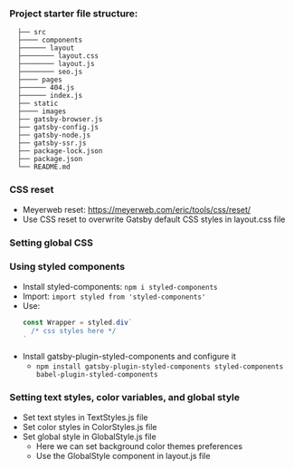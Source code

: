 ### Project starter file structure:
```
  ├── src
  ├──── components
  ├────── layout
  ├──────── layout.css
  ├──────── layout.js
  ├──────── seo.js
  ├──── pages
  ├────── 404.js
  ├────── index.js
  ├── static
  ├──── images
  ├── gatsby-browser.js
  ├── gatsby-config.js
  ├── gatsby-node.js
  ├── gatsby-ssr.js
  ├── package-lock.json
  ├── package.json
  └── README.md
```

### CSS reset
- Meyerweb reset: https://meyerweb.com/eric/tools/css/reset/
- Use CSS reset to overwrite Gatsby default CSS styles in layout.css file

### Setting global CSS

### Using styled components
- Install styled-components: `npm i styled-components`
- Import: `import styled from 'styled-components'`
- Use:
  ``` js
  const Wrapper = styled.div`
    /* css styles here */
  `
  ```
- Install gatsby-plugin-styled-components and configure it
  - `npm install gatsby-plugin-styled-components styled-components babel-plugin-styled-components`

### Setting text styles, color variables, and global style
- Set text styles in TextStyles.js file
- Set color styles in ColorStyles.js file
- Set global style in GlobalStyle.js file
  - Here we can set background color themes preferences
  - Use the GlobalStyle component in layout.js file
